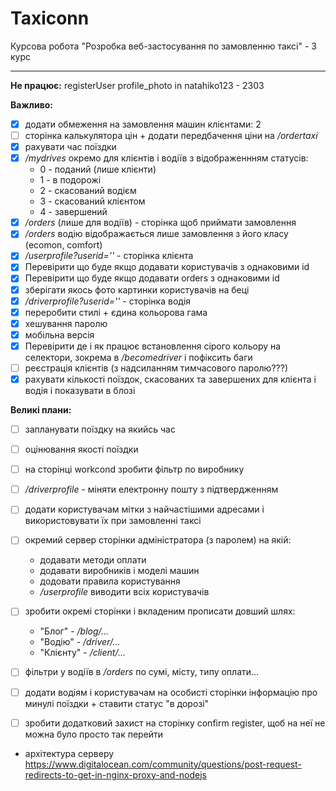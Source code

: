 # Taxiconn
Курсова робота "Розробка веб-застосування по замовленню таксі" - 3 курс

---
**Не працює:**
registerUser
profile_photo in natahiko123 - 2303

**Важливо:**
- [x] додати обмеження на замовлення машин клієнтами: 2
- [ ] сторінка калькулятора цін + додати передбачення ціни на */ordertaxi*
- [x] рахувати час поїздки
- [x] */mydrives* окремо для клієнтів і водіїв з відображеннням статусів:
    - 0 - поданий (лише клієнти)
    - 1 - в подорожі
    - 2 - скасований водієм
    - 3 - скасований клієнтом
    - 4 - завершений 
- [x] */orders* (лише для водіїв) - сторінка щоб приймати замовлення 
- [x] */orders* водію відображається лише замовлення з його класу (ecomon, comfort)
- [x] */userprofile?userid=''* - сторінка клієнта
- [x] Перевірити що буде якщо додавати користувачів з однаковими id
- [x] Перевірити що буде якщо додавати orders з однаковими id
- [x] зберігати якось фото картинки користувачів на беці
- [x] */driverprofile?userid=''* - сторінка водія
- [x] переробити стилі + єдина кольорова гама 
- [x] хешування паролю
- [x] мобільна версія
- [x] Перевірити де і як працює встановлення сірого кольору на селектори, зокрема в */becomedriver* і пофіксить баги
- [ ] реєстрація клієнтів (з надсиланням тимчасового паролю???)
- [x] рахувати кількості поїздок, скасованих та завершених для клієнта і водія і показувати в блозі

**Великі плани:**
- [ ] запланувати поїздку на якийсь час
- [ ] оцінювання якості поїздки
- [ ] на сторінці workcond зробити фільтр по виробнику
- [ ]  */driverprofile* - міняти електронну пошту з підтвердженням
- [ ] додати користувачам мітки з найчастішими адресами і використовувати їх при замовленні таксі
- [ ] окремий сервер сторінки адміністратора (з паролем) на якій:
    - додавати методи оплати
    - додавати виробників і моделі машин
    - додовати правила користування
    - */userprofile* виводити всіх користувачів
- [ ] зробити окремі сторінки і вкладеним прописати довший шлях:
    - "Блог" - */blog/...*
    - "Водію" - */driver/...*
    - "Клієнту" - */client/...*
- [ ] фільтри у водіїв в */orders* по сумі, місту, типу оплати...
- [ ] додати водіям і користувачам на особисті сторінки інформацію про минулі поїздки + ставити статус "в дорозі"
- [ ] зробити додатковий захист на сторінку confirm register, щоб на неї не можна було просто так перейти



* архітектура серверу
https://www.digitalocean.com/community/questions/post-request-redirects-to-get-in-nginx-proxy-and-nodejs